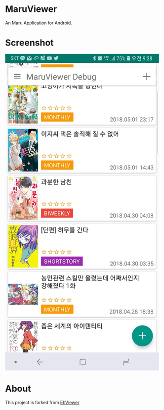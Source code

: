 # MaruViewer

An Maru Application for Android.


# Screenshot

![screenshot-01](art/screenshot-01.jpg)

# About

This project is forked from [EhViewer](https://github.com/seven332/EhViewer)
